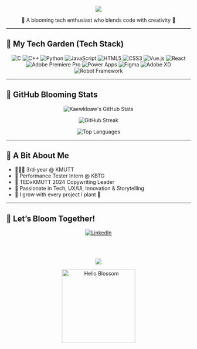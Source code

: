 <p align="center">
  <img src="https://readme-typing-svg.herokuapp.com/?lines=🌷+Kaewkloaw+is+typing...;🌼+Building+Tech+with+Love+and+Joy!;🌸+Let’s+Grow+Beautiful+Projects+Together!&center=true&width=500&height=45">
</p>
<p align="center">🌼 A blooming tech enthusiast who blends code with creativity 💐</p>

---

## 💐 My Tech Garden (Tech Stack)
<div align="center">

![C](https://img.shields.io/badge/C-%23F8BBD0?style=for-the-badge&logo=c&logoColor=white)
![C++](https://img.shields.io/badge/C++-%23F48FB1?style=for-the-badge&logo=c%2B%2B&logoColor=white)
![Python](https://img.shields.io/badge/Python-%23F06292?style=for-the-badge&logo=python&logoColor=white)
![JavaScript](https://img.shields.io/badge/JavaScript-%23F9A8D4?style=for-the-badge&logo=javascript&logoColor=white)
![HTML5](https://img.shields.io/badge/HTML5-%23F6BDC0?style=for-the-badge&logo=html5&logoColor=white)
![CSS3](https://img.shields.io/badge/CSS3-%23F48FB1?style=for-the-badge&logo=css3&logoColor=white)
![Vue.js](https://img.shields.io/badge/Vue.js-%23F8BBD0?style=for-the-badge&logo=vuedotjs&logoColor=white)
![React](https://img.shields.io/badge/React-%23EC407A?style=for-the-badge&logo=react&logoColor=white)
![Adobe Premiere Pro](https://img.shields.io/badge/Premiere_Pro-%23F6A5C0?style=for-the-badge&logo=adobe-premiere-pro&logoColor=white)
![Power Apps](https://img.shields.io/badge/Power%20Apps-%23E91E63?style=for-the-badge&logo=powerapps&logoColor=white)
![Figma](https://img.shields.io/badge/Figma-%23F48FB1?style=for-the-badge&logo=figma&logoColor=white)
![Adobe XD](https://img.shields.io/badge/Adobe%20XD-%23FF80AB?style=for-the-badge&logo=adobexd&logoColor=white)
![Robot Framework](https://img.shields.io/badge/Robot%20Framework-%23EC407A?style=for-the-badge&logo=robotframework&logoColor=white)
</div>

---

## 🌺 GitHub Blooming Stats
<div align="center">

![Kaewkloaw's GitHub Stats](https://github-readme-stats.vercel.app/api?username=Kaewkloaw&theme=rose_pine&hide_border=false&show_icons=true)

![GitHub Streak](https://github-readme-streak-stats.herokuapp.com/?user=Kaewkloaw&theme=rose_pine&hide_border=false)

![Top Languages](https://github-readme-stats.vercel.app/api/top-langs/?username=Kaewkloaw&layout=compact&theme=rose_pine&hide_border=false)

</div>

---

## 🌼 A Bit About Me
- 👩🏻‍🎓 3rd-year @ KMUTT  
- 💼 Performance Tester Intern @ KBTG  
- 🎤 TEDxKMUTT 2024 Copywriting Leader  
- 💖 Passionate in Tech, UX/UI, Innovation & Storytelling  
- 🌿 I grow with every project I plant 🌱

---

## 🌸 Let’s Bloom Together!
<div align="center">

<a href="https://www.linkedin.com/in/punchaya-chancharoen-97760b292/" target="_blank">
  <img src="https://img.shields.io/badge/💼 Let's_Connect_on_LinkedIn-F06292?style=for-the-badge&logo=linkedin&logoColor=white" alt="LinkedIn" />
</a>

<br/><br/>

[![](https://visitcount.itsvg.in/api?id=Kaewkloaw&icon=3&color=9)](https://visitcount.itsvg.in)
<p align="center">
  <img src="https://media.giphy.com/media/10dU7AN7xsi1I4/giphy.gif" width="200" alt="Hello Blossom">
</p>
</div>

<!-- 🌷 Proudly planted & grown by แก้วเกล้าคนสวย with tech and petals ✨ -->
